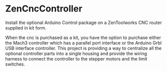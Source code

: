 # ZenCncController
Install the optional Arduino Control package on a ZenToolworks CNC router supplied in kit form.

When the cnc is purchased as a kit, you have the option to purchase either the Mach3 controller which has a parallel port interface or the Arduino Grbl USB interface controller. This project is providing a way to centralize all the optional controller parts into a single housing and provide the wiring harness to connect the controller to the stepper motors and the limit switches.
